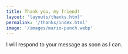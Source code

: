 ```yaml
---
title: Thank you, my friend!
layout: 'layouts/thanks.html'
permalink: '/thanks/index.html'
image: '/images/mario-punch.webp'
---
```

I will respond to your message as soon as I can.
